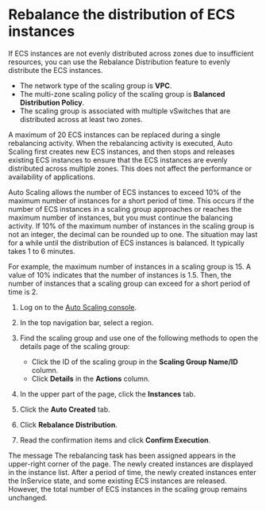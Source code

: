 # Rebalance the distribution of ECS instances

If ECS instances are not evenly distributed across zones due to insufficient resources, you can use the Rebalance Distribution feature to evenly distribute the ECS instances.

-   The network type of the scaling group is **VPC**.
-   The multi-zone scaling policy of the scaling group is **Balanced Distribution Policy**.
-   The scaling group is associated with multiple vSwitches that are distributed across at least two zones.

A maximum of 20 ECS instances can be replaced during a single rebalancing activity. When the rebalancing activity is executed, Auto Scaling first creates new ECS instances, and then stops and releases existing ECS instances to ensure that the ECS instances are evenly distributed across multiple zones. This does not affect the performance or availability of applications.

Auto Scaling allows the number of ECS instances to exceed 10% of the maximum number of instances for a short period of time. This occurs if the number of ECS instances in a scaling group approaches or reaches the maximum number of instances, but you must continue the balancing activity. If 10% of the maximum number of instances in the scaling group is not an integer, the decimal can be rounded up to one. The situation may last for a while until the distribution of ECS instances is balanced. It typically takes 1 to 6 minutes.

For example, the maximum number of instances in a scaling group is 15. A value of 10% indicates that the number of instances is 1.5. Then, the number of instances that a scaling group can exceed for a short period of time is 2.

1.  Log on to the [Auto Scaling console](https://essnew.console.aliyun.com/).

2.  In the top navigation bar, select a region.

3.  Find the scaling group and use one of the following methods to open the details page of the scaling group:

    -   Click the ID of the scaling group in the **Scaling Group Name/ID** column.
    -   Click **Details** in the **Actions** column.
4.  In the upper part of the page, click the **Instances** tab.

5.  Click the **Auto Created** tab.

6.  Click **Rebalance Distribution**.

7.  Read the confirmation items and click **Confirm Execution**.


The message The rebalancing task has been assigned appears in the upper-right corner of the page. The newly created instances are displayed in the instance list. After a period of time, the newly created instances enter the InService state, and some existing ECS instances are released. However, the total number of ECS instances in the scaling group remains unchanged.

